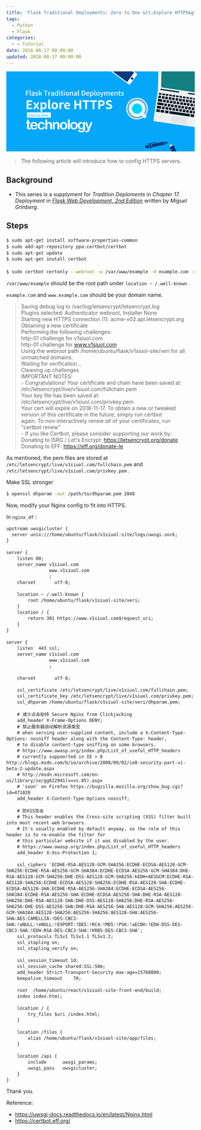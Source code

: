 ```yaml
---
title: 'Flask Traditional Deployments: Zero to One &lt;Explore HTTPS&gt;'
tags:
  - Python
  - Flask
categories:
  - - Tutorial
date: 2018-08-17 00:00:00
updated: 2018-08-17 00:00:00
---
```


<img src="/Flask-Traditional-Deployments-Zero-to-One-Explore-HTTPS/Flask_Traditional_Deployments_Zero_to_One_Explore_HTTPS_avatar.png">

> The following article will introduce how to config HTTPS servers.

<!-- more -->

## Background 

- This series is a supplyment for *Tradition Deploments* in *Chapter 17. Deployment* in *[Flask Web Development, 2nd Edition][url_flask_web_dev]* written by *Miguel Grinberg*. 

## Steps

```bash
$ sudo apt-get install software-properties-common
$ sudo add-apt-repository ppa:certbot/certbot
$ sudo apt-get update
$ sudo apt-get install certbot

$ sudo certbot certonly --webroot -w /var/www/example -d example.com -d www.example.com
```

`/var/www/example` should be the root path under `location ~ /.well-known` .

`example.com` and `www.example.com` should be your domain name.

> Saving debug log to /var/log/letsencrypt/letsencrypt.log  
> Plugins selected: Authenticator webroot, Installer None  
> Starting new HTTPS connection (1): acme-v02.api.letsencrypt.org  
> Obtaining a new certificate  
> Performing the following challenges:  
> http-01 challenge for v1siuol.com  
> http-01 challenge for www.v1siuol.com  
> Using the webroot path /home/ubuntu/flask/v1siuol-site/veri for all unmatched domains.  
> Waiting for verification...  
> Cleaning up challenges  
> IMPORTANT NOTES:  
>  \- Congratulations! Your certificate and chain have been saved at:  
>    /etc/letsencrypt/live/v1siuol.com/fullchain.pem  
>    Your key file has been saved at:  
>    /etc/letsencrypt/live/v1siuol.com/privkey.pem  
>    Your cert will expire on 2018-11-17. To obtain a new or tweaked  
>    version of this certificate in the future, simply run certbot  
>    again. To non-interactively renew *all* of your certificates, run  
>    "certbot renew"  
>  \- If you like Certbot, please consider supporting our work by:  
>    Donating to ISRG / Let's Encrypt:   https://letsencrypt.org/donate  
>    Donating to EFF:                    https://eff.org/donate-le  

As mentioned, the pem files are stored at `/etc/letsencrypt/live/v1siuol.com/fullchain.pem` and `/etc/letsencrypt/live/v1siuol.com/privkey.pem` .

Make SSL stronger

```bash
$ openssl dhparam -out /path/to/dhparam.pem 2048
```

Now, modify your Nginx config to fit into HTTPS. 

In `nginx_df` :

```
upstream uwsgicluster {
  server unix:///home/ubuntu/flask/v1siuol-site/logs/uwsgi.sock;
}

server {
    listen 80;
    server_name v1siuol.com
                www.v1siuol.com
                ;
    charset       utf-8;

    location ~ /.well-known {
        root /home/ubuntu/flask/v1siuol-site/veri;
    }
    location / {
        return 301 https://www.v1siuol.com$request_uri;
    }
}

server {
    listen  443 ssl;
    server_name v1siuol.com
                www.v1siuol.com
                ;

    charset       utf-8;

    ssl_certificate /etc/letsencrypt/live/v1siuol.com/fullchain.pem;
    ssl_certificate_key /etc/letsencrypt/live/v1siuol.com/privkey.pem;
    ssl_dhparam /home/ubuntu/flask/v1siuol-site/veri/dhparam.pem;

    # 减少点击劫持 Secure Nginx from Clickjacking  
    add_header X-Frame-Options DENY;
    # 禁止服务器自动解析资源类型 
    # when serving user-supplied content, include a X-Content-Type-Options: nosniff header along with the Content-Type: header,
    # to disable content-type sniffing on some browsers.
    # https://www.owasp.org/index.php/List_of_useful_HTTP_headers
    # currently suppoorted in IE > 8 http://blogs.msdn.com/b/ie/archive/2008/09/02/ie8-security-part-vi-beta-2-update.aspx
    # http://msdn.microsoft.com/en-us/library/ie/gg622941(v=vs.85).aspx
    # 'soon' on Firefox https://bugzilla.mozilla.org/show_bug.cgi?id=471020
    add_header X-Content-Type-Options nosniff;

    # 防XSS攻击
    # This header enables the Cross-site scripting (XSS) filter built into most recent web browsers.
    # It's usually enabled by default anyway, so the role of this header is to re-enable the filter for 
    # this particular website if it was disabled by the user.
    # https://www.owasp.org/index.php/List_of_useful_HTTP_headers
    add_header X-Xss-Protection 1;

    ssl_ciphers 'ECDHE-RSA-AES128-GCM-SHA256:ECDHE-ECDSA-AES128-GCM-SHA256:ECDHE-RSA-AES256-GCM-SHA384:ECDHE-ECDSA-AES256-GCM-SHA384:DHE-RSA-AES128-GCM-SHA256:DHE-DSS-AES128-GCM-SHA256:kEDH+AESGCM:ECDHE-RSA-AES128-SHA256:ECDHE-ECDSA-AES128-SHA256:ECDHE-RSA-AES128-SHA:ECDHE-ECDSA-AES128-SHA:ECDHE-RSA-AES256-SHA384:ECDHE-ECDSA-AES256-SHA384:ECDHE-RSA-AES256-SHA:ECDHE-ECDSA-AES256-SHA:DHE-RSA-AES128-SHA256:DHE-RSA-AES128-SHA:DHE-DSS-AES128-SHA256:DHE-RSA-AES256-SHA256:DHE-DSS-AES256-SHA:DHE-RSA-AES256-SHA:AES128-GCM-SHA256:AES256-GCM-SHA384:AES128-SHA256:AES256-SHA256:AES128-SHA:AES256-SHA:AES:CAMELLIA:!DES-CBC3-SHA:!aNULL:!eNULL:!EXPORT:!DES:!RC4:!MD5:!PSK:!aECDH:!EDH-DSS-DES-CBC3-SHA:!EDH-RSA-DES-CBC3-SHA:!KRB5-DES-CBC3-SHA';
    ssl_protocols TLSv1 TLSv1.1 TLSv1.2;
    ssl_stapling on;
    ssl_stapling_verify on;

    ssl_session_timeout 1d;
    ssl_session_cache shared:SSL:50m;
    add_header Strict-Transport-Security max-age=15768000;
    keepalive_timeout    70;

    root  /home/ubuntu/react/v1siuol-site-front-end/build;
    index index.html;

    location / {
        try_files $uri /index.html;
    }

    location /files {
        alias /home/ubuntu/flask/v1siuol-site/app/files;
    }

    location /api {
        include      uwsgi_params;
        uwsgi_pass   uwsgicluster;
    }
}
```

Thank you. 

Reference: 

- https://uwsgi-docs.readthedocs.io/en/latest/Nginx.html
- https://certbot.eff.org/

[url_flask_web_dev]: https://www.oreilly.com/library/view/flask-web-development/9781491991725/
